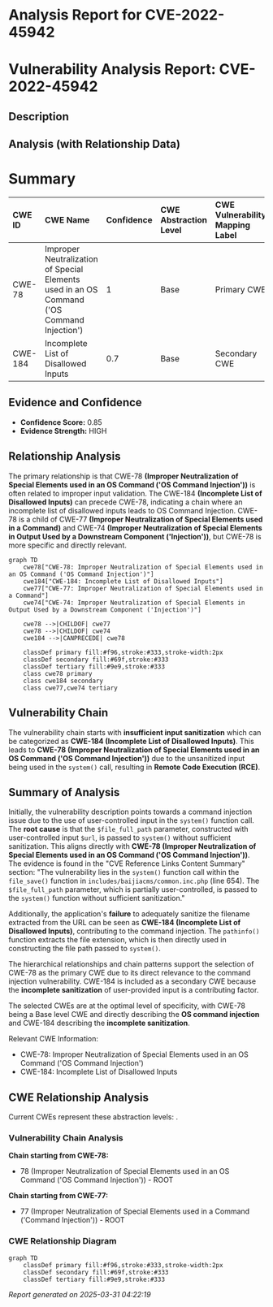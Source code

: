 # Analysis Report for CVE-2022-45942

# Vulnerability Analysis Report: CVE-2022-45942

## Description



## Analysis (with Relationship Data)

# Summary
| CWE ID  | CWE Name                                                                                      | Confidence | CWE Abstraction Level | CWE Vulnerability Mapping Label | CWE-Vulnerability Mapping Notes |
| :-------- | :--------------------------------------------------------------------------------------------- | :---------- | :---------------------- | :------------------------------ | :------------------------------ |
| CWE-78  | Improper Neutralization of Special Elements used in an OS Command ('OS Command Injection') | 1         | Base                    | Primary CWE                    | Allowed                       |
| CWE-184 | Incomplete List of Disallowed Inputs                                                            | 0.7       | Base                    | Secondary CWE                    | Allowed                       |

## Evidence and Confidence

*   **Confidence Score:** 0.85
*   **Evidence Strength:** HIGH

## Relationship Analysis
The primary relationship is that CWE-78 **(Improper Neutralization of Special Elements used in an OS Command ('OS Command Injection'))** is often related to improper input validation. The CWE-184 **(Incomplete List of Disallowed Inputs)** can precede CWE-78, indicating a chain where an incomplete list of disallowed inputs leads to OS Command Injection. CWE-78 is a child of CWE-77 **(Improper Neutralization of Special Elements used in a Command)** and CWE-74 **(Improper Neutralization of Special Elements in Output Used by a Downstream Component ('Injection'))**, but CWE-78 is more specific and directly relevant.

```mermaid
graph TD
    cwe78["CWE-78: Improper Neutralization of Special Elements used in an OS Command ('OS Command Injection')"]
    cwe184["CWE-184: Incomplete List of Disallowed Inputs"]
    cwe77["CWE-77: Improper Neutralization of Special Elements used in a Command"]
    cwe74["CWE-74: Improper Neutralization of Special Elements in Output Used by a Downstream Component ('Injection')"]

    cwe78 -->|CHILDOF| cwe77
    cwe78 -->|CHILDOF| cwe74
    cwe184 -->|CANPRECEDE| cwe78

    classDef primary fill:#f96,stroke:#333,stroke-width:2px
    classDef secondary fill:#69f,stroke:#333
    classDef tertiary fill:#9e9,stroke:#333
    class cwe78 primary
    class cwe184 secondary
    class cwe77,cwe74 tertiary
```

## Vulnerability Chain
The vulnerability chain starts with **insufficient input sanitization** which can be categorized as **CWE-184 (Incomplete List of Disallowed Inputs)**. This leads to **CWE-78 (Improper Neutralization of Special Elements used in an OS Command ('OS Command Injection'))** due to the unsanitized input being used in the `system()` call, resulting in **Remote Code Execution (RCE)**.

## Summary of Analysis
Initially, the vulnerability description points towards a command injection issue due to the use of user-controlled input in the `system()` function call. The **root cause** is that the `$file_full_path` parameter, constructed with user-controlled input `$url`, is passed to `system()` without sufficient sanitization. This aligns directly with **CWE-78 (Improper Neutralization of Special Elements used in an OS Command ('OS Command Injection'))**. The evidence is found in the "CVE Reference Links Content Summary" section: "The vulnerability lies in the `system()` function call within the `file_save()` function in `includes/baijiacms/common.inc.php` (line 654). The `$file_full_path` parameter, which is partially user-controlled, is passed to the `system()` function without sufficient sanitization."

Additionally, the application's **failure** to adequately sanitize the filename extracted from the URL can be seen as **CWE-184 (Incomplete List of Disallowed Inputs)**, contributing to the command injection. The `pathinfo()` function extracts the file extension, which is then directly used in constructing the file path passed to `system()`.

The hierarchical relationships and chain patterns support the selection of CWE-78 as the primary CWE due to its direct relevance to the command injection vulnerability. CWE-184 is included as a secondary CWE because the **incomplete sanitization** of user-provided input is a contributing factor.

The selected CWEs are at the optimal level of specificity, with CWE-78 being a Base level CWE and directly describing the **OS command injection** and CWE-184 describing the **incomplete sanitization**.

Relevant CWE Information:
- CWE-78: Improper Neutralization of Special Elements used in an OS Command ('OS Command Injection')
- CWE-184: Incomplete List of Disallowed Inputs


## CWE Relationship Analysis

Current CWEs represent these abstraction levels: .


### Vulnerability Chain Analysis

**Chain starting from CWE-78:**
- 78 (Improper Neutralization of Special Elements used in an OS Command ('OS Command Injection')) - ROOT


**Chain starting from CWE-77:**
- 77 (Improper Neutralization of Special Elements used in a Command ('Command Injection')) - ROOT



### CWE Relationship Diagram

```mermaid
graph TD
    classDef primary fill:#f96,stroke:#333,stroke-width:2px
    classDef secondary fill:#69f,stroke:#333
    classDef tertiary fill:#9e9,stroke:#333
```



*Report generated on 2025-03-31 04:22:19*
